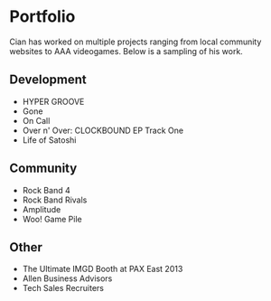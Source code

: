 # Portfolio

Cian has worked on multiple projects ranging from local community websites to AAA videogames. Below is a sampling of his work.

## Development
 + HYPER GROOVE
 + Gone
 + On Call
 + Over n' Over: CLOCKBOUND EP Track One
 + Life of Satoshi

## Community
 + Rock Band 4
 + Rock Band Rivals
 + Amplitude
 + Woo! Game Pile

## Other
 + The Ultimate IMGD Booth at PAX East 2013
 + Allen Business Advisors
 + Tech Sales Recruiters
